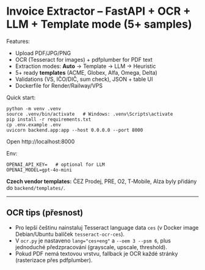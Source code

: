 # Invoice Extractor – FastAPI + OCR + LLM + Template mode (5+ samples)

Features:
- Upload PDF/JPG/PNG
- OCR (Tesseract for images) + pdfplumber for PDF text
- Extraction modes: **Auto** → Template → LLM → Heuristic
- 5+ ready **templates** (ACME, Globex, Alfa, Omega, Delta)
- Validations (VS, IČO/DIČ, sum check), JSON + table UI
- Dockerfile for Render/Railway/VPS

Quick start:
```
python -m venv .venv
source .venv/bin/activate   # Windows: .venv\Scripts\activate
pip install -r requirements.txt
cp .env.example .env
uvicorn backend.app:app --host 0.0.0.0 --port 8000
```
Open http://localhost:8000

Env:
```
OPENAI_API_KEY=   # optional for LLM
OPENAI_MODEL=gpt-4o-mini
```


**Czech vendor templates:** ČEZ Prodej, PRE, O2, T‑Mobile, Alza byly přidány do `backend/templates/`.


---

## OCR tips (přesnost)
- Pro lepší češtinu nainstaluj Tesseract language data `ces` (v Docker image Debian/Ubuntu balíček `tesseract-ocr-ces`).
- V `ocr.py` je nastaveno `lang="ces+eng"` a `--oem 3 --psm 6`, plus jednoduché předzpracování (grayscale, upscale, threshold).
- Pokud PDF nemá textovou vrstvu, fallback je OCR každé stránky (rasterizace přes pdfplumber).
